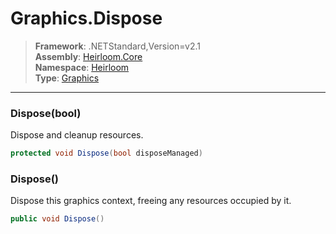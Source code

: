 # Graphics.Dispose

> **Framework**: .NETStandard,Version=v2.1  
> **Assembly**: [Heirloom.Core][0]  
> **Namespace**: [Heirloom][0]  
> **Type**: [Graphics][1]

--------------------------------------------------------------------------------

### Dispose(bool)

Dispose and cleanup resources.

```cs
protected void Dispose(bool disposeManaged)
```

### Dispose()

Dispose this graphics context, freeing any resources occupied by it.

```cs
public void Dispose()
```

[0]: ../Heirloom.Core.md
[1]: Heirloom.Graphics.md
